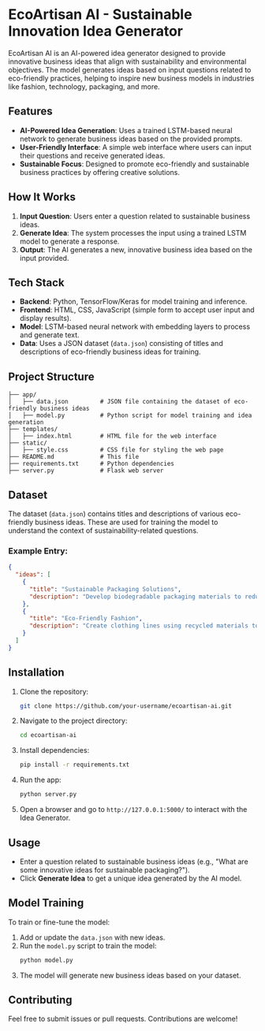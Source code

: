 # EcoArtisan AI - Sustainable Innovation Idea Generator

EcoArtisan AI is an AI-powered idea generator designed to provide innovative business ideas that align with sustainability and environmental objectives. The model generates ideas based on input questions related to eco-friendly practices, helping to inspire new business models in industries like fashion, technology, packaging, and more.

## Features

- **AI-Powered Idea Generation**: Uses a trained LSTM-based neural network to generate business ideas based on the provided prompts.
- **User-Friendly Interface**: A simple web interface where users can input their questions and receive generated ideas.
- **Sustainable Focus**: Designed to promote eco-friendly and sustainable business practices by offering creative solutions.

## How It Works

1. **Input Question**: Users enter a question related to sustainable business ideas.
2. **Generate Idea**: The system processes the input using a trained LSTM model to generate a response.
3. **Output**: The AI generates a new, innovative business idea based on the input provided.

## Tech Stack

- **Backend**: Python, TensorFlow/Keras for model training and inference.
- **Frontend**: HTML, CSS, JavaScript (simple form to accept user input and display results).
- **Model**: LSTM-based neural network with embedding layers to process and generate text.
- **Data**: Uses a JSON dataset (`data.json`) consisting of titles and descriptions of eco-friendly business ideas for training.

## Project Structure

```
├── app/
│   ├── data.json         # JSON file containing the dataset of eco-friendly business ideas
│   ├── model.py          # Python script for model training and idea generation
├── templates/
│   ├── index.html        # HTML file for the web interface
├── static/
│   ├── style.css         # CSS file for styling the web page
├── README.md             # This file
├── requirements.txt      # Python dependencies
├── server.py             # Flask web server
```

## Dataset

The dataset (`data.json`) contains titles and descriptions of various eco-friendly business ideas. These are used for training the model to understand the context of sustainability-related questions.

### Example Entry:
```json
{
  "ideas": [
    {
      "title": "Sustainable Packaging Solutions",
      "description": "Develop biodegradable packaging materials to reduce plastic waste and environmental impact."
    },
    {
      "title": "Eco-Friendly Fashion",
      "description": "Create clothing lines using recycled materials to promote sustainability in the fashion industry."
    }
  ]
}
```

## Installation

1. Clone the repository:
   ```bash
   git clone https://github.com/your-username/ecoartisan-ai.git
   ```

2. Navigate to the project directory:
   ```bash
   cd ecoartisan-ai
   ```

3. Install dependencies:
   ```bash
   pip install -r requirements.txt
   ```

4. Run the app:
   ```bash
   python server.py
   ```

5. Open a browser and go to `http://127.0.0.1:5000/` to interact with the Idea Generator.

## Usage

- Enter a question related to sustainable business ideas (e.g., "What are some innovative ideas for sustainable packaging?").
- Click **Generate Idea** to get a unique idea generated by the AI model.

## Model Training

To train or fine-tune the model:

1. Add or update the `data.json` with new ideas.
2. Run the `model.py` script to train the model:
   ```bash
   python model.py
   ```
3. The model will generate new business ideas based on your dataset.

## Contributing

Feel free to submit issues or pull requests. Contributions are welcome!

